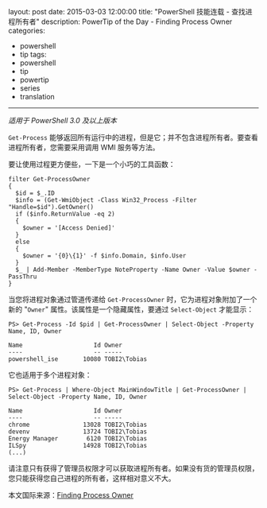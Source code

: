 ﻿layout: post
date: 2015-03-03 12:00:00
title: "PowerShell 技能连载 - 查找进程所有者"
description: PowerTip of the Day - Finding Process Owner
categories:
- powershell
- tip
tags:
- powershell
- tip
- powertip
- series
- translation
---
_适用于 PowerShell 3.0 及以上版本_

`Get-Process` 能够返回所有运行中的进程，但是它；并不包含进程所有者。要查看进程所有者，您需要采用调用 WMI 服务等方法。

要让使用过程更方便些，一下是一个小巧的工具函数：

    filter Get-ProcessOwner
    {
      $id = $_.ID
      $info = (Get-WmiObject -Class Win32_Process -Filter "Handle=$id").GetOwner()
      if ($info.ReturnValue -eq 2)
      {
        $owner = '[Access Denied]'
      }
      else
      {
        $owner = '{0}\{1}' -f $info.Domain, $info.User
      }
      $_ | Add-Member -MemberType NoteProperty -Name Owner -Value $owner -PassThru
    }

当您将进程对象通过管道传递给 `Get-ProcessOwner` 时，它为进程对象附加了一个新的 "`Owner`" 属性。该属性是一个隐藏属性，要通过 `Select-Object` 才能显示：

    PS> Get-Process -Id $pid | Get-ProcessOwner | Select-Object -Property Name, ID, Owner
    
    Name                    Id Owner                    
    ----                    -- -----                    
    powershell_ise       10080 TOBI2\Tobias 

它也适用于多个进程对象：

    PS> Get-Process | Where-Object MainWindowTitle | Get-ProcessOwner | Select-Object -Property Name, ID, Owner
    
    Name                    Id Owner                    
    ----                    -- -----                    
    chrome               13028 TOBI2\Tobias             
    devenv               13724 TOBI2\Tobias             
    Energy Manager        6120 TOBI2\Tobias             
    ILSpy                14928 TOBI2\Tobias             
    (...)

请注意只有获得了管理员权限才可以获取进程所有者。如果没有货的管理员权限，您只能获得您自己进程的所有者，这样相对意义不大。

<!--more-->
本文国际来源：[Finding Process Owner](http://powershell.com/cs/blogs/tips/archive/2015/03/03/finding-process-owner.aspx)
